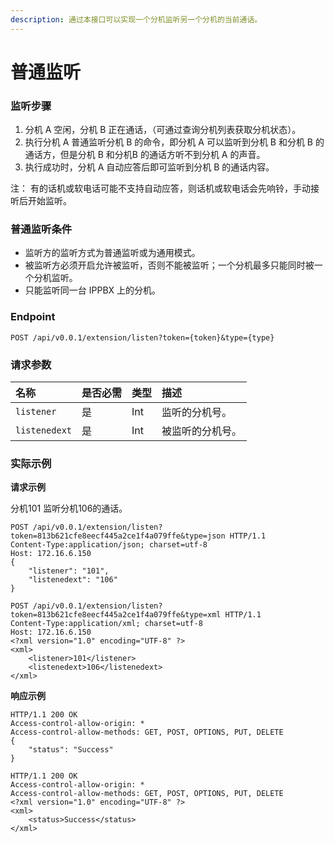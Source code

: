 ```yaml
---
description: 通过本接口可以实现一个分机监听另一个分机的当前通话。
---
```


# 普通监听



### 监听步骤

1. 分机 A 空闲，分机 B 正在通话，（可通过查询分机列表获取分机状态）。
2. 执行分机 A 普通监听分机 B 的命令，即分机 A 可以监听到分机 B 和分机 B 的通话方，但是分机 B 和分机B 的通话方听不到分机 A 的声音。
3. 执行成功时，分机 A 自动应答后即可监听到分机 B 的通话内容。

注： 有的话机或软电话可能不支持自动应答，则话机或软电话会先响铃，手动接听后开始监听。

### **普通监听条件**

* 监听方的监听方式为普通监听或为通用模式。
* 被监听方必须开启允许被监听，否则不能被监听；一个分机最多只能同时被一个分机监听。
* 只能监听同一台 IPPBX 上的分机。

### Endpoint

```text
POST /api/v0.0.1/extension/listen?token={token}&type={type}
```

### 请求参数

| 名称 | 是否必需 | 类型 | 描述 |
| :--- | :--- | :--- | :--- |
| `listener` | 是 | Int | 监听的分机号。 |
| `listenedext` | 是 | Int | 被监听的分机号。 |

### 实际示例

**请求示例**

分机101 监听分机106的通话。

```text
POST /api/v0.0.1/extension/listen?token=813b621cfe8eecf445a2ce1f4a079ffe&type=json HTTP/1.1
Content-Type:application/json; charset=utf-8
Host: 172.16.6.150
{
    "listener": "101",
    "listenedext": "106"
}
```

```text
POST /api/v0.0.1/extension/listen?token=813b621cfe8eecf445a2ce1f4a079ffe&type=xml HTTP/1.1
Content-Type:application/xml; charset=utf-8
Host: 172.16.6.150
<?xml version="1.0" encoding="UTF-8" ?>
<xml>
	<listener>101</listener>
	<listenedext>106</listenedext>
</xml>
```

**响应示例**

```text
HTTP/1.1 200 OK
Access-control-allow-origin: *
Access-control-allow-methods: GET, POST, OPTIONS, PUT, DELETE
{
    "status": "Success"
}
```

```text
HTTP/1.1 200 OK
Access-control-allow-origin: *
Access-control-allow-methods: GET, POST, OPTIONS, PUT, DELETE
<?xml version="1.0" encoding="UTF-8" ?>
<xml>
	<status>Success</status>
</xml>
```

